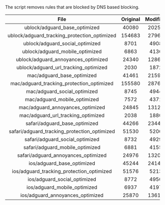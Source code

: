 The script removes rules that are blocked by DNS based blocking.


| File | Original | Modified |
|:----:|:-----:|:-----:|
| ublock/adguard_base_optimized | 40080 | 20256 |
| ublock/adguard_tracking_protection_optimized | 154683 | 27961 |
| ublock/adguard_social_optimized | 8701 | 4908 |
| ublock/adguard_mobile_optimized | 6863 | 4136 |
| ublock/adguard_annoyances_optimized | 24340 | 12867 |
| ublock/adguard_url_tracking_optimized | 2030 | 1872 |
| mac/adguard_base_optimized | 41461 | 21592 |
| mac/adguard_tracking_protection_optimized | 155580 | 28768 |
| mac/adguard_social_optimized | 8745 | 4944 |
| mac/adguard_mobile_optimized | 7572 | 4371 |
| mac/adguard_annoyances_optimized | 24845 | 13125 |
| mac/adguard_url_tracking_optimized | 2038 | 1880 |
| safari/adguard_base_optimized | 44266 | 23448 |
| safari/adguard_tracking_protection_optimized | 51530 | 5206 |
| safari/adguard_social_optimized | 8732 | 4929 |
| safari/adguard_mobile_optimized | 6881 | 4155 |
| safari/adguard_annoyances_optimized | 24976 | 13204 |
| ios/adguard_base_optimized | 45244 | 24148 |
| ios/adguard_tracking_protection_optimized | 51576 | 5213 |
| ios/adguard_social_optimized | 8772 | 4950 |
| ios/adguard_mobile_optimized | 6937 | 4197 |
| ios/adguard_annoyances_optimized | 25870 | 13613 |